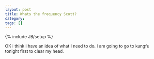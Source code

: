 ```yaml
---
layout: post
title: Whats the frequency Scott?
category: 
tags: []
---
```

{% include JB/setup %}

OK i think i have an idea of what I need to do.
I am going to go to kungfu tonight first to clear my head.
